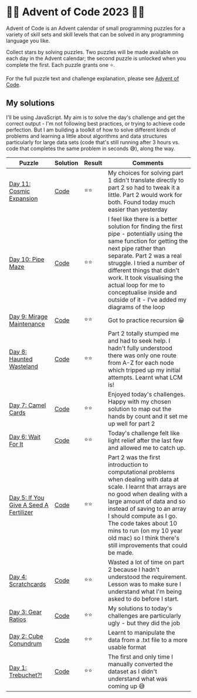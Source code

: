 # 🌟🎄 Advent of Code 2023 🎄🌟

Advent of Code is an Advent calendar of small programming puzzles for a variety of skill sets and skill levels that can be solved in any programming language you like.

Collect stars by solving puzzles. Two puzzles will be made available on each day in the Advent calendar; the second puzzle is unlocked when you complete the first. Each puzzle grants one ⭐️.

For the full puzzle text and challenge explanation, please see [Advent of Code](https://adventofcode.com/2023/about).

## My solutions

I'll be using JavaScript. My aim is to solve the day's challenge and get the correct output - I'm not following best practices, or trying to achieve code perfection. But I am building a toolkit of how to solve different kinds of problems and learning a little about algorithms and data structures particularly for large data sets (code that's still running after 3 hours vs. code that completes the same problem in seconds 😅), along the way.

|Puzzle      | Solution       | Result    | Comments  |
|------------|----------------|-----------|-----------|
| [Day 11: Cosmic Expansion](https://adventofcode.com/2023/day/11) | [Code](https://github.com/sarahc-dev/advent-of-code/tree/main/day-11-cosmic-expansion) | ⭐️⭐️ | My choices for solving part 1 didn't translate directly to part 2 so had to tweak it a little. Part 2 would work for both. Found today much easier than yesterday  |
| [Day 10: Pipe Maze](https://adventofcode.com/2023/day/10) | [Code](https://github.com/sarahc-dev/advent-of-code/tree/main/day-10-pipe-maze) | ⭐️⭐️ | I feel like there is a better solution for finding the first pipe - potentially using the same function for getting the next pipe rather than separate. Part 2 was a real struggle. I tried a number of different things that didn't work. It took visualising the actual loop for me to conceptualise inside and outside of it - I've added my diagrams of the loop |
| [Day 9: Mirage Maintenance](https://adventofcode.com/2023/day/9) | [Code](https://github.com/sarahc-dev/advent-of-code/tree/main/day-9-mirage-maintenance) | ⭐️⭐️ | Got to practice recursion 😀 |
| [Day 8: Haunted Wasteland](https://adventofcode.com/2023/day/8) | [Code](https://github.com/sarahc-dev/advent-of-code/tree/main/day-8-haunted-wasteland) | ⭐️⭐️ | Part 2 totally stumped me and had to seek help. I hadn't fully understood there was only one route from A-Z for each node which tripped up my initial attempts. Learnt what LCM is! |
| [Day 7: Camel Cards](https://adventofcode.com/2023/day/7) | [Code](https://github.com/sarahc-dev/advent-of-code/tree/main/day-7-camel-cards) | ⭐️⭐️ | Enjoyed today's challenges. Happy with my chosen solution to map out the hands by count and it set me up well for part 2 |
| [Day 6: Wait For It](https://adventofcode.com/2023/day/6) | [Code](https://github.com/sarahc-dev/advent-of-code/tree/main/day-6-wait-for-it) | ⭐️⭐️ | Today's challenge felt like light relief after the last few and allowed me to catch up. |
| [Day 5: If You Give A Seed A Fertilizer](https://adventofcode.com/2023/day/5) | [Code](https://github.com/sarahc-dev/advent-of-code/tree/main/day-5-fertilizer) | ⭐️⭐️ | Part 2 was the first introduction to computational problems when dealing with data at scale. I learnt that arrays are no good when dealing with a large amount of data and so instead of saving to an array I should compute as I go. The code takes about 10 mins to run (on my 10 year old mac) so I think there's still improvements that could be made. |
| [Day 4: Scratchcards](https://adventofcode.com/2023/day/4) | [Code](https://github.com/sarahc-dev/advent-of-code/tree/main/day-4-scratchcards) | ⭐️⭐️ | Wasted a lot of time on part 2 because I hadn't understood the requirement. Lesson was to make sure I understand what I'm being asked to do before I start. |
| [Day 3: Gear Ratios](https://adventofcode.com/2023/day/3) | [Code](https://github.com/sarahc-dev/advent-of-code/tree/main/day-3-gear-ratios) | ⭐️⭐️ | My solutions to today's challenges are particularly ugly  - but they did the job |
| [Day 2: Cube Conundrum](https://adventofcode.com/2023/day/2) | [Code](https://github.com/sarahc-dev/advent-of-code/tree/main/day-2-cube-conundrum) | ⭐️⭐️ | Learnt to manipulate the data from a .txt file to a more usable format |
| [Day 1: Trebuchet?!](https://adventofcode.com/2023/day/1) | [Code](https://github.com/sarahc-dev/advent-of-code/tree/main/day-1-trebuchet) | ⭐️⭐️ | The first and only time I manually converted the dataset as I didn't understand what was coming up 😅 |

